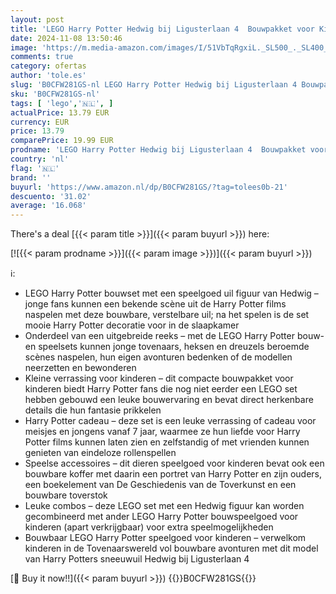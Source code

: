 ```yaml
---
layout: post
title: 'LEGO Harry Potter Hedwig bij Ligusterlaan 4  Bouwpakket voor Kinderen met Bouwbare Speelgoed Uil Dieren Figuur  Rollenspellen Cadeau voor Jongens en Meisjes van 7 jaar en Ouder 76425'
date: 2024-11-08 13:50:46
image: 'https://m.media-amazon.com/images/I/51VbTqRgxiL._SL500_._SL400_.jpg'
comments: true
category: ofertas
author: 'tole.es'
slug: 'B0CFW281GS-nl LEGO Harry Potter Hedwig bij Ligusterlaan 4 Bouwpakket...'
sku: 'B0CFW281GS-nl'
tags: [ 'lego','🇳🇱', ]
actualPrice: 13.79 EUR
currency: EUR
price: 13.79
comparePrice: 19.99 EUR
prodname: 'LEGO Harry Potter Hedwig bij Ligusterlaan 4  Bouwpakket voor Kinderen met Bouwbare Speelgoed Uil Dieren Figuur  Rollenspellen Cadeau voor Jongens en Meisjes van 7 jaar en Ouder 76425'
country: 'nl'
flag: '🇳🇱'
brand: ''
buyurl: 'https://www.amazon.nl/dp/B0CFW281GS/?tag=tolees0b-21'
descuento: '31.02'
average: '16.068'
---
```


There's a deal [{{< param title >}}]({{< param buyurl >}})  here:

[![{{< param prodname >}}]({{< param image >}})]({{< param buyurl >}})

ℹ️:

- LEGO Harry Potter bouwset met een speelgoed uil figuur van Hedwig – jonge fans kunnen een bekende scène uit de Harry Potter films naspelen met deze bouwbare, verstelbare uil; na het spelen is de set mooie Harry Potter decoratie voor in de slaapkamer
- Onderdeel van een uitgebreide reeks – met de LEGO Harry Potter bouw- en speelsets kunnen jonge tovenaars, heksen en dreuzels beroemde scènes naspelen, hun eigen avonturen bedenken of de modellen neerzetten en bewonderen
- Kleine verrassing voor kinderen – dit compacte bouwpakket voor kinderen biedt Harry Potter fans die nog niet eerder een LEGO set hebben gebouwd een leuke bouwervaring en bevat direct herkenbare details die hun fantasie prikkelen
- Harry Potter cadeau – deze set is een leuke verrassing of cadeau voor meisjes en jongens vanaf 7 jaar, waarmee ze hun liefde voor Harry Potter films kunnen laten zien en zelfstandig of met vrienden kunnen genieten van eindeloze rollenspellen
- Speelse accessoires – dit dieren speelgoed voor kinderen bevat ook een bouwbare koffer met daarin een portret van Harry Potter en zijn ouders, een boekelement van De Geschiedenis van de Toverkunst en een bouwbare toverstok
- Leuke combos – deze LEGO set met een Hedwig figuur kan worden gecombineerd met ander LEGO Harry Potter bouwspeelgoed voor kinderen (apart verkrijgbaar) voor extra speelmogelijkheden
- Bouwbaar LEGO Harry Potter speelgoed voor kinderen – verwelkom kinderen in de Tovenaarswereld vol bouwbare avonturen met dit model van Harry Potters sneeuwuil Hedwig bij Ligusterlaan 4

[🛒 Buy it now!!]({{< param buyurl >}})
{{<world>}}B0CFW281GS{{</world>}}

